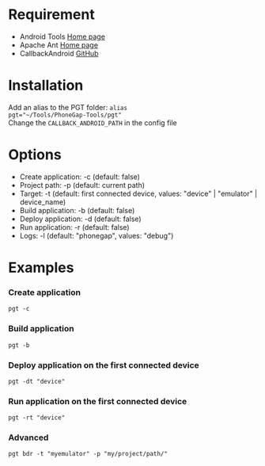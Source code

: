 # Requirement #
* Android Tools [Home page](http://tools.android.com/)
* Apache Ant [Home page](http://ant.apache.org/)
* CallbackAndroid [GitHub](https://github.com/callback/callback-android)

# Installation #
Add an alias to the PGT folder:
<code>alias pgt="~/Tools/PhoneGap-Tools/pgt"</code>
<br>
Change the <code>CALLBACK_ANDROID_PATH</code> in the config file

# Options #
* Create application: -c (default: false)
* Project path: -p (default: current path)
* Target: -t (default: first connected device, values: "device" | "emulator" | device_name)
* Build application: -b (default: false)
* Deploy application: -d (default: false)
* Run application: -r (default: false)
* Logs: -l (default: "phonegap", values: "debug")

# Examples #

### Create application ###
<code>pgt -c</code>

### Build application ###
<code>pgt -b</code>

### Deploy application on the first connected device ###
<code>pgt -dt "device"</code>

### Run application on the first connected device ###
<code>pgt -rt "device"</code>

### Advanced ###
<code>pgt bdr -t "myemulator" -p "my/project/path/"</code>